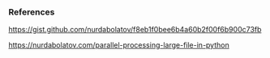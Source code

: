 ### References
https://gist.github.com/nurdabolatov/f8eb1f0bee6b4a60b2f00f6b900c73fb

https://nurdabolatov.com/parallel-processing-large-file-in-python
